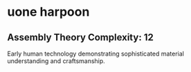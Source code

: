 # uone harpoon

## Assembly Theory Complexity: 12
Early human technology demonstrating sophisticated material understanding and craftsmanship.

